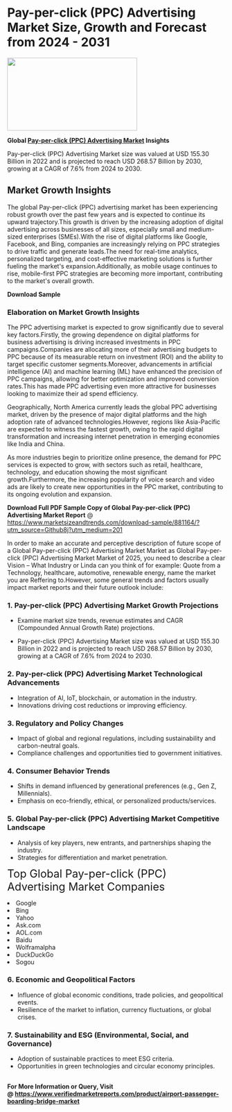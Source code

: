 <H1>Pay-per-click (PPC) Advertising Market Size, Growth and Forecast from 2024 - 2031</H1><img class="aligncenter size-medium wp-image-584254" src="https://thirdeyenews.in/wp-content/uploads/2024/09/Global-Market-Research-300x168.jpeg" alt="" width="300" height="168" /><p><strong>Global&nbsp;<a href="https://www.marketsizeandtrends.com/download-sample/881164/?utm_source=Github8j?utm_medium=201">Pay-per-click (PPC) Advertising Market</a> Insights</strong></p><p>Pay-per-click (PPC) Advertising Market size was valued at USD 155.30 Billion in 2022 and is projected to reach USD 268.57 Billion by 2030, growing at a CAGR of 7.6% from 2024 to 2030.</p><p><h2>Market Growth Insights</h2> <p>The global Pay-per-click (PPC) advertising market has been experiencing robust growth over the past few years and is expected to continue its upward trajectory.This growth is driven by the increasing adoption of digital advertising across businesses of all sizes, especially small and medium-sized enterprises (SMEs).With the rise of digital platforms like Google, Facebook, and Bing, companies are increasingly relying on PPC strategies to drive traffic and generate leads.The need for real-time analytics, personalized targeting, and cost-effective marketing solutions is further fueling the market's expansion.Additionally, as mobile usage continues to rise, mobile-first PPC strategies are becoming more important, contributing to the market's overall growth.</p> <p><strong>Download Sample</strong></p> <h3>Elaboration on Market Growth Insights</h3> <p>The PPC advertising market is expected to grow significantly due to several key factors.Firstly, the growing dependence on digital platforms for business advertising is driving increased investments in PPC campaigns.Companies are allocating more of their advertising budgets to PPC because of its measurable return on investment (ROI) and the ability to target specific customer segments.Moreover, advancements in artificial intelligence (AI) and machine learning (ML) have enhanced the precision of PPC campaigns, allowing for better optimization and improved conversion rates.This has made PPC advertising even more attractive for businesses looking to maximize their ad spend efficiency.</p> <p>Geographically, North America currently leads the global PPC advertising market, driven by the presence of major digital platforms and the high adoption rate of advanced technologies.However, regions like Asia-Pacific are expected to witness the fastest growth, owing to the rapid digital transformation and increasing internet penetration in emerging economies like India and China.</p> <p>As more industries begin to prioritize online presence, the demand for PPC services is expected to grow, with sectors such as retail, healthcare, technology, and education showing the most significant growth.Furthermore, the increasing popularity of voice search and video ads are likely to create new opportunities in the PPC market, contributing to its ongoing evolution and expansion.</p> <p><span class=""><strong>Download Full PDF Sample Copy of Global Pay-per-click (PPC) Advertising Market Report</strong> @ <a href="https://www.marketsizeandtrends.com/download-sample/881164/?utm_source=Github8j?utm_medium=201" target="_blank">https://www.marketsizeandtrends.com/download-sample/881164/?utm_source=Github8j?utm_medium=201</a></span></p><p>In order to make an accurate and perceptive description of future scope of a Global&nbsp;Pay-per-click (PPC) Advertising Market Market as Global&nbsp;Pay-per-click (PPC) Advertising Market Market of 2025, you need to describe a clear Vision &ndash; What Industry or Linda can you think of for example: Quote from a Technology, healthcare, automotive, renewable energy, name the market you are Reffering to.However, some general trends and factors usually impact market reports and their future outlook include:</p><h3>1.&nbsp;<strong>Pay-per-click (PPC) Advertising Market Growth Projections</strong></h3><ul><li>Examine market size trends, revenue estimates and CAGR (Compounded Annual Growth Rate) projections.</li><li><p>Pay-per-click (PPC) Advertising Market size was valued at USD 155.30 Billion in 2022 and is projected to reach USD 268.57 Billion by 2030, growing at a CAGR of 7.6% from 2024 to 2030.</p></li></ul><h3>2.&nbsp;<strong>Pay-per-click (PPC) Advertising Market Technological Advancements</strong></h3><ul><li>Integration of AI, IoT, blockchain, or automation in the industry.</li><li>Innovations driving cost reductions or improving efficiency.</li></ul><h3>3.&nbsp;<strong>Regulatory and Policy Changes</strong></h3><ul><li>Impact of global and regional regulations, including sustainability and carbon-neutral goals.</li><li>Compliance challenges and opportunities tied to government initiatives.</li></ul><h3>4.&nbsp;<strong>Consumer Behavior Trends</strong></h3><ul><li>Shifts in demand influenced by generational preferences (e.g., Gen Z, Millennials).</li><li>Emphasis on eco-friendly, ethical, or personalized products/services.</li></ul><h3>5.&nbsp;<strong>Global Pay-per-click (PPC) Advertising Market Competitive Landscape</strong></h3><ul><li>Analysis of key players, new entrants, and partnerships shaping the industry.</li><li>Strategies for differentiation and market penetration.</li></ul><p data-pm-slice="1 1 []"><span style="color: inherit; font-family: inherit; font-size: 25px;">Top Global Pay-per-click (PPC) Advertising Market Companies</span></p><div class="" data-test-id=""><p><li>Google</li><li> Bing</li><li> Yahoo</li><li> Ask.com</li><li> AOL.com</li><li> Baidu</li><li> Wolframalpha</li><li> DuckDuckGo</li><li> Sogou</li></p></div><h3>6.&nbsp;<strong>Economic and Geopolitical Factors</strong></h3><ul><li>Influence of global economic conditions, trade policies, and geopolitical events.</li><li>Resilience of the market to inflation, currency fluctuations, or global crises.</li></ul><h3>7.&nbsp;<strong>Sustainability and ESG (Environmental, Social, and Governance)</strong></h3><ul><li>Adoption of sustainable practices to meet ESG criteria.</li><li>Opportunities in green technologies and circular economy principles.</li></ul><h2><strong style="font-size: 14px;">For More Information or Query, Visit @&nbsp;</strong><a style="background-color: #ffffff; font-size: 14px;" href="https://www.marketsizeandtrends.com/report/pay-per-click-ppc-advertising-market/" target="_blank">https://www.verifiedmarketreports.com/product/airport-passenger-boarding-bridge-market</a></h2>